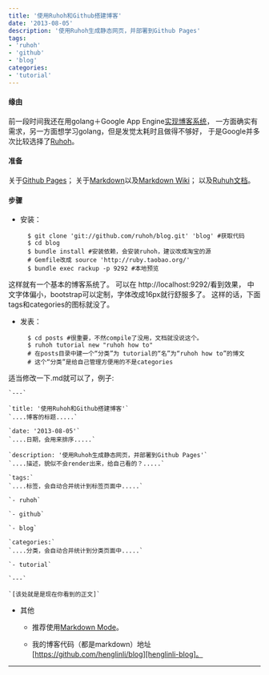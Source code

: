 ```yaml
---
title: '使用Ruhoh和Github搭建博客'
date: '2013-08-05'
description: '使用Ruhoh生成静态网页，并部署到Github Pages'
tags:
- 'ruhoh'
- 'github'
- 'blog'
categories:
- 'tutorial'
---
```


#### 缘由
前一段时间我还在用golang＋Google App Engine[实现博客系统][goblog]，
一方面确实有需求，另一方面想学习golang，但是发觉太耗时且做得不够好，
于是Google并多次比较选择了[Ruhoh][ruhoh]。

#### 准备
关于[Github Pages][github-pages]；
关于[Markdown][markdown-tutorial]以及[Markdown Wiki][makrdown-wiki]；
以及[Ruhuh文档][ruhoh-doc]。

#### 步骤
* 安装：

		$ git clone 'git://github.com/ruhoh/blog.git' 'blog' #获取代码
		$ cd blog 
		$ bundle install #安装依赖，会安装ruhoh，建议改成淘宝的源
		# Gemfile改成 source 'http://ruby.taobao.org/'
		$ bundle exec rackup -p 9292 #本地预览
这样就有一个基本的博客系统了。
可以在 http://localhost:9292/看到效果，
中文字体偏小，bootstrap可以定制，字体改成16px就行舒服多了。
这样的话，下面tags和categories的图标就没了。
* 发表：

		$ cd posts #很重要，不然compile了没用，文档就没说这个。
		$ ruhoh tutorial new "ruhoh how to"
		# 在posts目录中建一个“分类”为 tutorial的“名”为“ruhoh how to”的博文
		# 这个“分类”是给自己管理方便用的不是categories
适当修改一下.md就可以了，例子:

	`---`

	`title: '使用Ruhoh和Github搭建博客'`
	`....博客的标题.....`

	`date: '2013-08-05'`
	`....日期，会用来排序.....`
	
	`description: '使用Ruhoh生成静态网页，并部署到Github Pages'`
	`....描述，貌似不会render出来，给自己看的？.....`

	`tags:`
	`....标签，会自动合并统计到标签页面中.....`

	`- ruhoh`
	
	`- github`

	`- blog`

	`categories:`
	`....分类，会自动合并统计到分类页面中.....`

	`- tutorial`

	`---`

	`[该处就是是现在你看到的正文]`
* 其他

	+ 推荐使用[Markdown Mode][markdown-mode]。
	
	+ 我的博客代码（都是markdown）地址[https://github.com/henglinli/blog][henglinli-blog]。

***
[goblog]: https://github.com/henglinli/goblog/ "基于golang和GAE的博客系统"
[ruhoh]: http://ruhoh.com/ "ruhoh主页"
[github-pages]: http://pages.github.com/ "关于Github Pages"
[markdown-tutorial]: http://wowubuntu.com/markdown/ "mardown入门"
[makrdown-wiki]: http://zh.wikipedia.org/zh-cn/Markdown/ "markdown wiki"
[ruhoh-doc]: http://ruhoh.com/docs/2/ "ruhoh文档"

[markdown-mode]: http://jblevins.org/projects/markdown-mode/‎ "markdown mode"
[henglinli-blog]: https://github.com/henglinli/blog  "henglinli/blog" 
